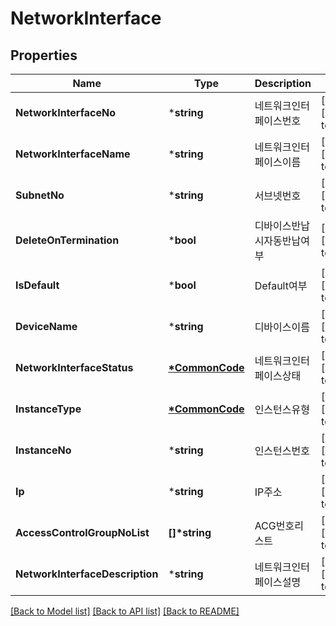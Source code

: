 # NetworkInterface

## Properties
Name | Type | Description | Notes
------------ | ------------- | ------------- | -------------
**NetworkInterfaceNo** | ***string** | 네트워크인터페이스번호 | [optional] [default to null]
**NetworkInterfaceName** | ***string** | 네트워크인터페이스이름 | [optional] [default to null]
**SubnetNo** | ***string** | 서브넷번호 | [optional] [default to null]
**DeleteOnTermination** | ***bool** | 디바이스반납시자동반납여부 | [optional] [default to null]
**IsDefault** | ***bool** | Default여부 | [optional] [default to null]
**DeviceName** | ***string** | 디바이스이름 | [optional] [default to null]
**NetworkInterfaceStatus** | **[*CommonCode](CommonCode.md)** | 네트워크인터페이스상태 | [optional] [default to null]
**InstanceType** | **[*CommonCode](CommonCode.md)** | 인스턴스유형 | [optional] [default to null]
**InstanceNo** | ***string** | 인스턴스번호 | [optional] [default to null]
**Ip** | ***string** | IP주소 | [optional] [default to null]
**AccessControlGroupNoList** | **[]\*string** | ACG번호리스트 | [optional] [default to null]
**NetworkInterfaceDescription** | ***string** | 네트워크인터페이스설명 | [optional] [default to null]

[[Back to Model list]](../README.md#documentation-for-models) [[Back to API list]](../README.md#documentation-for-api-endpoints) [[Back to README]](../README.md)


